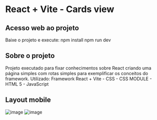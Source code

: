 # React + Vite - Cards view

## Acesso web ao projeto

Baixe o projeto e execute:
npm install
npm run dev

## Sobre o projeto
Projeto executado para fixar conhecimentos sobre React criando uma página simples com rotas simples para exemplificar os conceitos do framework.
Utilizado: Framework React + Vite - CSS - CSS MODULE - HTML 5 - JavaScript

## Layout mobile

![image](https://github.com/Sammy192/reactCardsSamuel.github.io/assets/53224915/5607e329-9f5f-4192-bb8d-32ac3b96f670)
![image](https://github.com/Sammy192/reactCardsSamuel.github.io/assets/53224915/7ec8dd68-7113-4ee8-8837-16e1b9797caa)
